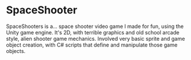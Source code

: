 # SpaceShooter

SpaceShooters is a... space shooter video game I made for fun, using the Unity game engine. It's 2D, with terrible graphics and old school arcade style, alien shooter game mechanics. Involved very basic sprite and game object creation, with C# scripts that define and manipulate those game objects.
